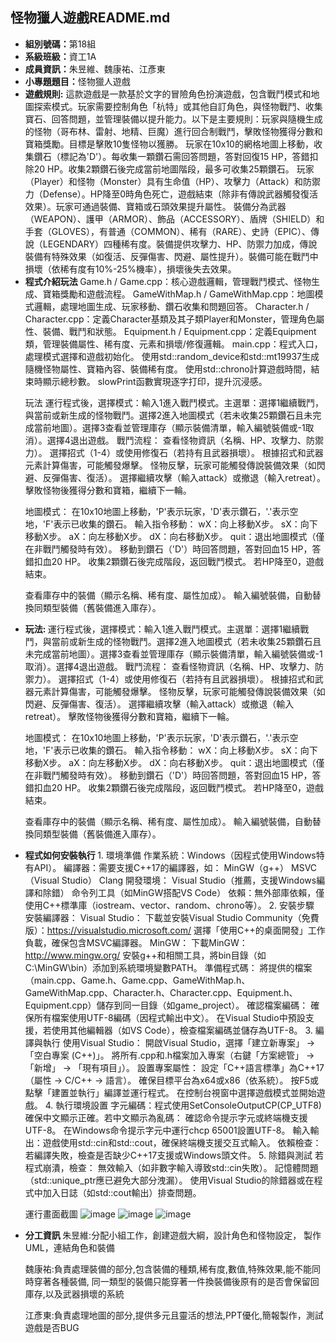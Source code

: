 <!DOCTYPE html>
<html>
<head>
    <meta charset="UTF-8">
</head>
<body>
    <h2>怪物獵人遊戲README.md</h2>
    <ul>
        <li><strong>組別號碼：</strong>第18組</li>
        <li><strong>系級班級：</strong>資工1A</li>
        <li><strong>成員資訊：</strong>朱昱維、魏康祐、江彥東</li>
        <li><strong>小專題題目：</strong>怪物獵人遊戲</li>
        <li><strong>遊戲規則:</strong> 這款遊戲是一款基於文字的冒險角色扮演遊戲，包含戰鬥模式和地圖探索模式。玩家需要控制角色「杭特」或其他自訂角色，與怪物戰鬥、收集寶石、回答問題，並管理裝備以提升能力。以下是主要規則：玩家與隨機生成的怪物（哥布林、雷射、地精、巨魔）進行回合制戰鬥，擊敗怪物獲得分數和寶箱獎勵。目標是擊敗10隻怪物以獲勝。
玩家在10x10的網格地圖上移動，收集鑽石（標記為'D'）。每收集一顆鑽石需回答問題，答對回復15 HP，答錯扣除20 HP。收集2顆鑽石後完成當前地圖階段，最多可收集25顆鑽石。
玩家（Player）和怪物（Monster）具有生命值（HP）、攻擊力（Attack）和防禦力（Defense）。HP降至0時角色死亡，遊戲結束（除非有傳說武器觸發復活效果）。玩家可通過裝備、寶箱或石頭效果提升屬性。
裝備分為武器（WEAPON）、護甲（ARMOR）、飾品（ACCESSORY）、盾牌（SHIELD）和手套（GLOVES），有普通（COMMON）、稀有（RARE）、史詩（EPIC）、傳說（LEGENDARY）四種稀有度。裝備提供攻擊力、HP、防禦力加成，傳說裝備有特殊效果（如復活、反彈傷害、閃避、屬性提升）。裝備可能在戰鬥中損壞（依稀有度有10%-25%機率），損壞後失去效果。   </li>
      <li><strong>程式介紹玩法    </strong>Game.h / Game.cpp：核心遊戲邏輯，管理戰鬥模式、怪物生成、寶箱獎勵和遊戲流程。
GameWithMap.h / GameWithMap.cpp：地圖模式邏輯，處理地圖生成、玩家移動、鑽石收集和問題回答。
Character.h / Character.cpp：定義Character基類及其子類Player和Monster，管理角色屬性、裝備、戰鬥和狀態。
Equipment.h / Equipment.cpp：定義Equipment類，管理裝備屬性、稀有度、元素和損壞/修復邏輯。
main.cpp：程式入口，處理模式選擇和遊戲初始化。
使用std::random_device和std::mt19937生成隨機怪物屬性、寶箱內容、裝備稀有度。   使用std::chrono計算遊戲時間，結束時顯示總秒數。   slowPrint函數實現逐字打印，提升沉浸感。

玩法 
運行程式後，選擇模式：輸入1進入戰鬥模式。主選單：選擇1繼續戰鬥，與當前或新生成的怪物戰鬥。選擇2進入地圖模式（若未收集25顆鑽石且未完成當前地圖）。選擇3查看並管理庫存（顯示裝備清單，輸入編號裝備或-1取消）。選擇4退出遊戲。
戰鬥流程：
查看怪物資訊（名稱、HP、攻擊力、防禦力）。
選擇招式（1-4）或使用修復石（若持有且武器損壞）。
根據招式和武器元素計算傷害，可能觸發爆擊。
怪物反擊，玩家可能觸發傳說裝備效果（如閃避、反彈傷害、復活）。
選擇繼續攻擊（輸入attack）或撤退（輸入retreat）。
擊敗怪物後獲得分數和寶箱，繼續下一輪。

地圖模式：
在10x10地圖上移動，'P'表示玩家，'D'表示鑽石，'.'表示空地，'F'表示已收集的鑽石。
輸入指令移動：
wX：向上移動X步。
sX：向下移動X步。
aX：向左移動X步。
dX：向右移動X步。
quit：退出地圖模式（僅在非戰鬥觸發時有效）。
移動到鑽石（'D'）時回答問題，答對回血15 HP，答錯扣血20 HP。
收集2顆鑽石後完成階段，返回戰鬥模式。
若HP降至0，遊戲結束。

查看庫存中的裝備（顯示名稱、稀有度、屬性加成）。
輸入編號裝備，自動替換同類型裝備（舊裝備進入庫存）。    </li>
      <li><strong>玩法:   </strong>運行程式後，選擇模式：輸入1進入戰鬥模式。主選單：選擇1繼續戰鬥，與當前或新生成的怪物戰鬥。選擇2進入地圖模式（若未收集25顆鑽石且未完成當前地圖）。選擇3查看並管理庫存（顯示裝備清單，輸入編號裝備或-1取消）。選擇4退出遊戲。
戰鬥流程：
查看怪物資訊（名稱、HP、攻擊力、防禦力）。
選擇招式（1-4）或使用修復石（若持有且武器損壞）。
根據招式和武器元素計算傷害，可能觸發爆擊。
怪物反擊，玩家可能觸發傳說裝備效果（如閃避、反彈傷害、復活）。
選擇繼續攻擊（輸入attack）或撤退（輸入retreat）。
擊敗怪物後獲得分數和寶箱，繼續下一輪。

地圖模式：
在10x10地圖上移動，'P'表示玩家，'D'表示鑽石，'.'表示空地，'F'表示已收集的鑽石。
輸入指令移動：
wX：向上移動X步。
sX：向下移動X步。
aX：向左移動X步。
dX：向右移動X步。
quit：退出地圖模式（僅在非戰鬥觸發時有效）。
移動到鑽石（'D'）時回答問題，答對回血15 HP，答錯扣血20 HP。
收集2顆鑽石後完成階段，返回戰鬥模式。
若HP降至0，遊戲結束。

查看庫存中的裝備（顯示名稱、稀有度、屬性加成）。
輸入編號裝備，自動替換同類型裝備（舊裝備進入庫存）。    </li>
      <li><strong>程式如何安裝執行   </strong>1. 環境準備
作業系統：Windows（因程式使用Windows特有API）。
編譯器：需要支援C++17的編譯器，如：
MinGW（g++）
MSVC（Visual Studio）
Clang
開發環境：
Visual Studio（推薦，支援Windows編譯和除錯）
命令列工具（如MinGW搭配VS Code）
依賴：無外部庫依賴，僅使用C++標準庫（iostream、vector、random、chrono等）。
2. 安裝步驟
安裝編譯器：
Visual Studio：
下載並安裝Visual Studio Community（免費版）：https://visualstudio.microsoft.com/
選擇「使用C++的桌面開發」工作負載，確保包含MSVC編譯器。
MinGW：
下載MinGW：http://www.mingw.org/
安裝g++和相關工具，將bin目錄（如C:\MinGW\bin）添加到系統環境變數PATH。
準備程式碼：
將提供的檔案（main.cpp、Game.h、Game.cpp、GameWithMap.h、GameWithMap.cpp、Character.h、Character.cpp、Equipment.h、Equipment.cpp）儲存到同一目錄（如game_project）。
確認檔案編碼：
確保所有檔案使用UTF-8編碼（因程式輸出中文）。
在Visual Studio中預設支援，若使用其他編輯器（如VS Code），檢查檔案編碼並儲存為UTF-8。
3. 編譯與執行
使用Visual Studio：
開啟Visual Studio，選擇「建立新專案」 -> 「空白專案 (C++)」。
將所有.cpp和.h檔案加入專案（右鍵「方案總管」 -> 「新增」 -> 「現有項目」）。
設置專案屬性：
設定「C++語言標準」為C++17（屬性 -> C/C++ -> 語言）。
確保目標平台為x64或x86（依系統）。
按F5或點擊「建置並執行」編譯並運行程式。
在控制台視窗中選擇遊戲模式並開始遊戲。
4. 執行環境設置
字元編碼：程式使用SetConsoleOutputCP(CP_UTF8)確保中文顯示正確。若中文顯示為亂碼：
確認命令提示字元或終端機支援UTF-8。
在Windows命令提示字元中運行chcp 65001設置UTF-8。
輸入輸出：遊戲使用std::cin和std::cout，確保終端機支援交互式輸入。
依賴檢查：若編譯失敗，檢查是否缺少C++17支援或Windows頭文件。
5. 除錯與測試
若程式崩潰，檢查：
無效輸入（如非數字輸入導致std::cin失敗）。
記憶體問題（std::unique_ptr應已避免大部分洩漏）。
使用Visual Studio的除錯器或在程式中加入日誌（如std::cout輸出）排查問題。

運行畫面截圖
![image](https://github.com/user-attachments/assets/048e0869-436f-4900-a587-54ac2aa841a9)
![image](https://github.com/user-attachments/assets/bb7eb36c-f753-443c-9549-59524f5a4374)
![image](https://github.com/user-attachments/assets/ff83cabd-5ce9-47d6-87ae-957a60194b7a)    </li>
      <li><strong>分工資訊   </strong>朱昱維:分配小組工作，創建遊戲大綱，設計角色和怪物設定，
製作UML，連結角色和裝備

魏康祐:負責處理裝備的部分,包含裝備的種類,稀有度,數值,特殊效果,能不能同時穿著各種裝備,
同一類型的裝備只能穿著一件換裝備後原有的是否會保留回庫存,以及武器損壞的系統


江彥東:負責處理地圖的部分,提供多元且靈活的想法,PPT優化,簡報製作，測試遊戲是否BUG
    </li>
    </ul>
</body>
</html>

